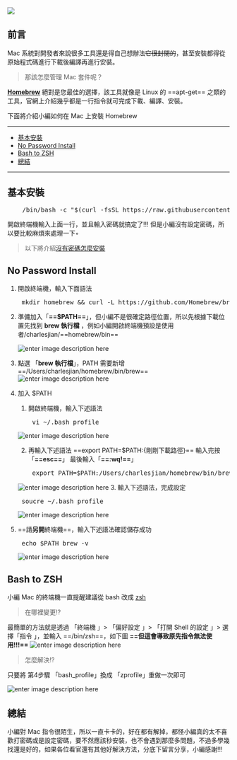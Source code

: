 <div  class="mdtable"></div>

<img  src="https://github.com/JianTodo/BloggerUsage/blob/master/0017.Git%20install/Mac/17.png?raw=true"  />

## 前言
Mac 系統對開發者來說很多工具還是得自己想辦法~~它很封閉的~~，甚至安裝都得從原始程式碼進行下載後編譯再進行安裝。
> 那該怎麼管理 Mac 套件呢？

**[Homebrew](https://brew.sh/)** 絕對是您最佳的選擇，該工具就像是 Linux 的  ==apt-get==  之類的工具，官網上介紹幾乎都是一行指令就可完成下載、編譯、安裝。

下面將介紹小編如何在 Mac 上安裝 Homebrew 
<!--more-->
<hr>
<div class="headline">

 - <a href="#基本安裝">基本安裝</a>
 - <a href="#No Password Install">No Password Install</a>
 - <a href="#Bash to ZSH">Bash to ZSH</a>
 - <a href="#總結">總結</a>
</div>
<hr>

## 基本安裝

<pre  class="brush:shell;">
	/bin/bash -c "$(curl -fsSL https://raw.githubusercontent.com/Homebrew/install/HEAD/install.sh)"
</pre>
開啟終端機輸入上面一行，並且輸入密碼就搞定了!!! 但是小編沒有設定密碼，所以要比較麻煩來處理一下◦

> 以下將介紹[沒有密碼怎麼安裝](https://docs.brew.sh/Installation#untar-anywhere)

## No Password Install

1. 開啟終端機，輸入下面語法
	<pre  class="brush:shell;">
	mkdir homebrew && curl -L https://github.com/Homebrew/brew/tarball/master | tar xz --strip 1 -C homebrew
</pre>

2. 準備加入「**==$PATH==**」，但小編不是很確定路徑位置，所以先根據下載位置先找到 **brew 執行檔** ，例如小編開啟終端機預設是使用者/charlesjian/==homebrew/bin==
	
	![enter image description here](https://github.com/JianTodo/BloggerUsage/blob/master/0017.Git%20install/Mac/18.png?raw=true)

3. 點選 「**brew 執行檔**」，PATH 需要新增 ==/Users/charlesjian/homebrew/bin/brew==
	![enter image description here](https://github.com/JianTodo/BloggerUsage/blob/master/0017.Git%20install/Mac/19.png?raw=true)

4. 加入 $PATH 
	1. 開啟終端機，輸入下述語法
		<pre  class="brush:shell;">
		vi ~/.bash_profile
	</pre>												![enter image description here](https://github.com/JianTodo/BloggerUsage/blob/master/0017.Git%20install/Mac/20.png?raw=true)

	2. 再輸入下述語法
		==export PATH=$PATH:{剛剛下載路徑}==
	輸入完按「**==esc==**」
	最後輸入「**==:wq!==**」
		
		<pre  class="brush:shell;">
		export PATH=$PATH:/Users/charlesjian/homebrew/bin/brew
	</pre>	
	
	![enter image description here](https://github.com/JianTodo/BloggerUsage/blob/master/0017.Git%20install/Mac/21.png?raw=true)
	3. 輸入下述語法，完成設定
		<pre  class="brush:shell;">
		soucre ~/.bash_profile
	</pre>	

	![enter image description here](https://github.com/JianTodo/BloggerUsage/blob/master/0017.Git%20install/Mac/22.png?raw=true)
5. ==請**另開**終端機==，輸入下述語法確認儲存成功
		<pre  class="brush:shell;">
		echo $PATH
		brew -v
	</pre>
	
	![enter image description here](https://github.com/JianTodo/BloggerUsage/blob/master/0017.Git%20install/Mac/23.png?raw=true)

## Bash to ZSH

小編 Mac 的終端機一直提醒建議從 bash 改成 [zsh](https://en.wikipedia.org/wiki/Z_shell)

> 在哪裡變更!?

最簡單的方法就是透過 「終端機 」> 「偏好設定 」> 「打開 Shell 的設定 」> 選擇「指令 」，並輸入 ==/bin/zsh==，如下圖
**==但這會導致原先指令無法使用!!!==**
![enter image description here](https://github.com/JianTodo/BloggerUsage/blob/master/0017.Git%20install/Mac/24.png?raw=true)

> 怎麼解決!?

只要將 第4步驟 「bash_profile」換成 「zprofile」重做一次即可

![enter image description here](https://github.com/JianTodo/BloggerUsage/blob/master/0017.Git%20install/Mac/25.png?raw=true)

## 總結
小編對 Mac 指令很陌生，所以一直卡卡的，好在都有解掉，都怪小編真的太不喜歡打密碼或是設定密碼，要不然應該秒安裝，也不會遇到那麼多問題，不過多學幾找還是好的，如果各位看官還有其他好解決方法，分底下留言分享，小編感謝!!!
